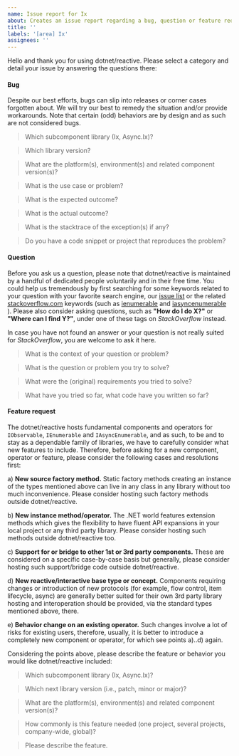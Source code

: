 ```yaml
---
name: Issue report for Ix
about: Creates an issue report regarding a bug, question or feature request for Ix.NET
title: ''
labels: '[area] Ix'
assignees: ''
---
```

Hello and thank you for using dotnet/reactive. Please select a category and detail your issue by answering the questions there:

#### Bug

Despite our best efforts, bugs can slip into releases or corner cases forgotten about. We will try our best to remedy the situation
and/or provide workarounds. Note that certain (odd) behaviors are by design and as such are not considered bugs.

> Which subcomponent library (Ix, Async.Ix)?

> Which library version?

> What are the platform(s), environment(s) and related component version(s)?

> What is the use case or problem?

> What is the expected outcome?

> What is the actual outcome?

> What is the stacktrace of the exception(s) if any?

> Do you have a code snippet or project that reproduces the problem?

#### Question

Before you ask us a question, please note that dotnet/reactive is maintained by a handful of dedicated people voluntarily and in their free time.
You could help us tremendously by first searching for some keywords related to your question with your favorite search engine,
our [issue list](https://github.com/dotnet/reactive/issues) or the related [stackoverflow.com](https://stackoverflow.com) keywords (such as
[ienumerable](https://stackoverflow.com/questions/tagged/ienumerable) and
[iasyncenumerable](https://stackoverflow.com/questions/tagged/iasyncenumerable)
). Please also consider asking questions, such as **"How do I do X?"** or **"Where can I find Y?"**, under one of these tags on *StackOverflow* instead.

In case you have not found an answer or your question is not really suited for *StackOverflow*, you are welcome to ask it here.

> What is the context of your question or problem?

> What is the question or problem you try to solve?

> What were the (original) requirements you tried to solve?

> What have you tried so far, what code have you written so far?

#### Feature request

The dotnet/reactive hosts fundamental components and operators for `IObservable`, `IEnumerable` and `IAsyncEnumerable`, and as such, to be and
to stay as a dependable family of libraries, we have to carefully consider what new features to include. Therefore, before asking for a new component,
operator or feature, please consider the following cases and resolutions first:

a) **New source factory method.** Static factory methods creating an instance of the types mentioned above can live in any class in any library
without too much inconvenience. Please consider hosting such factory methods outside dotnet/reactive.

b) **New instance method/operator.** The .NET world features extension methods which gives the flexibility to have fluent API expansions in
your local project or any third party library. Please consider hosting such methods outside dotnet/reactive too.

c) **Support for or bridge to other 1st or 3rd party components.** These are considered on a specific case-by-case basis but generally,
please consider hosting such support/bridge code outside dotnet/reactive.

d) **New reactive/interactive base type or concept.** Components requiring changes or introduction of new protocols (for example, flow control,
item lifecycle, async) are generally better suited for their own 3rd party library hosting and interoperation should be provided, via the standard
types mentioned above, there.

e) **Behavior change on an existing operator.** Such changes involve a lot of risks for existing users, therefore, usually, it is better to introduce
a completely new component or operator, for which see points a)..d) again.

Considering the points above, please describe the feature or behavior you would like dotnet/reactive included:

> Which subcomponent library (Ix, Async.Ix)?

> Which next library version (i.e., patch, minor or major)?

> What are the platform(s), environment(s) and related component version(s)?

> How commonly is this feature needed (one project, several projects, company-wide, global)?

> Please describe the feature.
